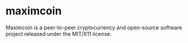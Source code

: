# maximcoin
Maximcoin is a peer-to-peer cryptocurrency and open-source software project released under the MIT/X11 license.
